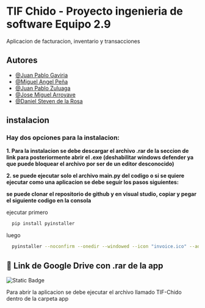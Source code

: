 
# **TIF Chido - Proyecto ingenieria de software Equipo 2.9**

Aplicacion de facturacion, inventario y transacciones


## **Autores**

- [@Juan Pablo Gaviria](https://github.com/Darkblack595)
- [@Miguel Angel Peña](https://github.com/DarthKar)
- [@Juan Pablo Zuluaga](https://github.com/Ritz38)
- [@Jose Miguel Arroyave](https://github.com/JoseArroyave)
- [@Daniel Steven de la Rosa](https://github.com/Danieldlr13)

## **instalacion**
### Hay dos opciones para la instalacion: 

**1. Para la instalacion se debe descargar el archivo .rar de la seccion de link para posteriormente abrir el .exe (deshabilitar windows defender ya que puede bloquear el archivo por ser de un editor desconocido)**

**2. se puede ejecutar solo el archivo main.py del codigo o si se quiere ejecutar como una aplicacion se debe seguir los pasos siguientes:**

**se puede clonar el repositorio de github y en visual studio, copiar y pegar el siguiente codigo en la consola**

ejecutar primero
```bash
  pip install pyinstaller 
  ```
luego 
```bash
  pyinstaller --noconfirm --onedir --windowed --icon "invoice.ico" --add-data "addPlatoAc_ui.py;." --add-data "control_bd.py;." --add-data "dialogoAgregarPlatos.py;." --add-data "dialogoOrden_ui.py;." --add-data "estado.json;." --add-data "exporControl.py;." --add-data "formBorrarInv_ui.py;." --add-data "formEditarInv_ui.py;." --add-data "formularioAI_ui.py;." --add-data "formularioControl.py;." --add-data "Inventario.db;." --add-data "paginaPrincipal.py;." --add-data "paginaPrincipal_ui.py;." --add-data "recursos_rc.py;." --add-data "recursos_rc;recursos_rc/" --add-data "build;build/" "main.py"

```
    
## 🔗 Link de Google Drive con .rar de la app
![Static Badge](https://img.shields.io/badge/Google-Drive-brightgreen?style=for-the-badge)

Para abrir la aplicacion se debe ejecutar el archivo llamado TIF-Chido dentro de la carpeta app

